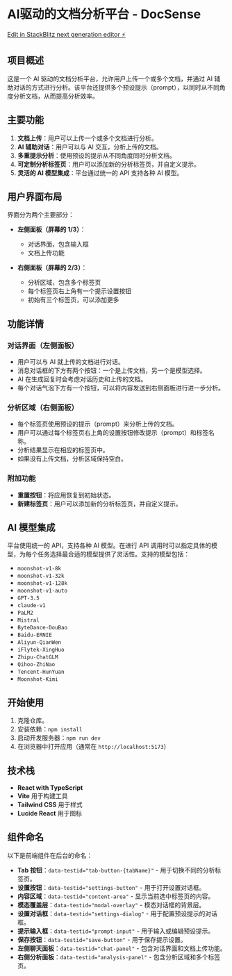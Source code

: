 # AI驱动的文档分析平台 - DocSense

[Edit in StackBlitz next generation editor ⚡️](https://stackblitz.com/~/github.com/jqlong17/DocSense)

## 项目概述

这是一个 AI 驱动的文档分析平台，允许用户上传一个或多个文档，并通过 AI 辅助对话的方式进行分析。该平台还提供多个预设提示（prompt），以同时从不同角度分析文档，从而提高分析效率。

## 主要功能

1. **文档上传**：用户可以上传一个或多个文档进行分析。
2. **AI 辅助对话**：用户可以与 AI 交互，分析上传的文档。
3. **多重提示分析**：使用预设的提示从不同角度同时分析文档。
4. **可定制分析标签页**：用户可以添加新的分析标签页，并自定义提示。
5. **灵活的 AI 模型集成**：平台通过统一的 API 支持各种 AI 模型。

## 用户界面布局

界面分为两个主要部分：

- **左侧面板（屏幕的 1/3）**：
  - 对话界面，包含输入框
  - 文档上传功能

- **右侧面板（屏幕的 2/3）**：
  - 分析区域，包含多个标签页
  - 每个标签页右上角有一个提示设置按钮
  - 初始有三个标签页，可以添加更多

## 功能详情

### 对话界面（左侧面板）

- 用户可以与 AI 就上传的文档进行对话。
- 消息对话框的下方有两个按钮：一个是上传文档，另一个是模型选择。
- AI 在生成回复时会考虑对话历史和上传的文档。
- 每个对话气泡下方有一个按钮，可以将内容发送到右侧面板进行进一步分析。

### 分析区域（右侧面板）

- 每个标签页使用预设的提示（prompt）来分析上传的文档。
- 用户可以通过每个标签页右上角的设置按钮修改提示（prompt）和标签名称。
- 分析结果显示在相应的标签页中。
- 如果没有上传文档，分析区域保持空白。

### 附加功能

- **重置按钮**：将应用恢复到初始状态。
- **新建标签页**：用户可以添加新的分析标签页，并自定义提示。

## AI 模型集成

平台使用统一的 API，支持各种 AI 模型。在进行 API 调用时可以指定具体的模型，为每个任务选择最合适的模型提供了灵活性。支持的模型包括：

- `moonshot-v1-8k`
- `moonshot-v1-32k`
- `moonshot-v1-128k`
- `moonshot-v1-auto`
- `GPT-3.5`
- `claude-v1`
- `PaLM2`
- `Mistral`
- `ByteDance-DouBao`
- `Baidu-ERNIE`
- `Aliyun-QianWen`
- `iFlytek-XingHuo`
- `Zhipu-ChatGLM`
- `Qihoo-ZhiNao`
- `Tencent-HunYuan`
- `Moonshot-Kimi`

## 开始使用

1. 克隆仓库。
2. 安装依赖：`npm install`
3. 启动开发服务器：`npm run dev`
4. 在浏览器中打开应用（通常在 `http://localhost:5173`）

## 技术栈

- **React with TypeScript**
- **Vite** 用于构建工具
- **Tailwind CSS** 用于样式
- **Lucide React** 用于图标

## 组件命名

以下是前端组件在后台的命名：

- **Tab 按钮**：`data-testid="tab-button-{tabName}"` - 用于切换不同的分析标签页。
- **设置按钮**：`data-testid="settings-button"` - 用于打开设置对话框。
- **内容区域**：`data-testid="content-area"` - 显示当前选中标签页的内容。
- **模态覆盖层**：`data-testid="modal-overlay"` - 模态对话框的背景层。
- **设置对话框**：`data-testid="settings-dialog"` - 用于配置预设提示的对话框。
- **提示输入框**：`data-testid="prompt-input"` - 用于输入或编辑预设提示。
- **保存按钮**：`data-testid="save-button"` - 用于保存提示设置。
- **左侧聊天面板**：`data-testid="chat-panel"` - 包含对话界面和文档上传功能。
- **右侧分析面板**：`data-testid="analysis-panel"` - 包含分析区域和多个标签页。
